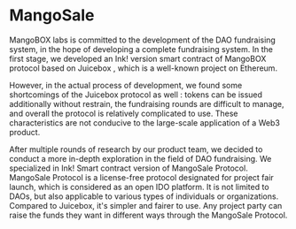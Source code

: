 # MangoSale
MangoBOX labs is committed to the development of the DAO fundraising system, in the hope of developing a complete fundraising system. In the first stage, we developed an Ink! version smart contract of MangoBOX protocol based on Juicebox , which is a well-known project on Ethereum.


However, in the actual process of development, we found some shortcomings of the Juicebox protocol as well : tokens can be issued additionally without restrain, the fundraising rounds are difficult to manage, and overall the protocol is relatively complicated to use. These characteristics are not conducive to the large-scale application of a Web3 product.

After multiple rounds of research by our product team, we decided to conduct a more in-depth exploration in the field of DAO fundraising. We specialized in Ink! Smart contract version of MangoSale Protocol. MangoSale Protocol is a license-free protocol designated for project fair launch, which is considered as an open IDO platform. It is not limited to DAOs, but also applicable to various types of individuals or organizations. Compared to Juicebox, it's simpler and fairer to use. Any project party can raise the funds they want in different ways through the MangoSale Protocol.
